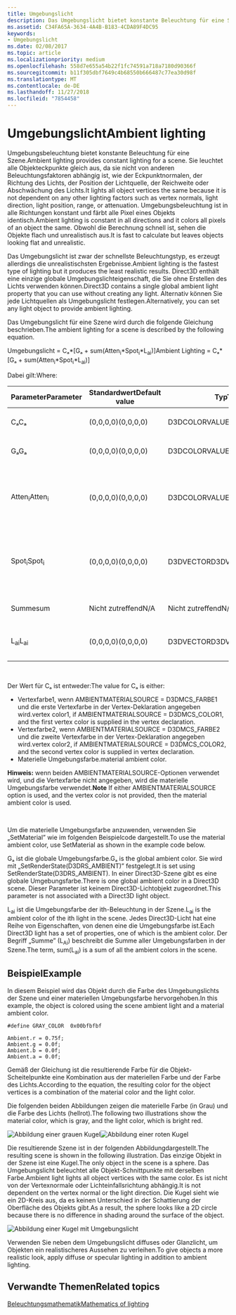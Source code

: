 ```yaml
---
title: Umgebungslicht
description: Das Umgebungslicht bietet konstante Beleuchtung für eine Szene.
ms.assetid: C34FA65A-3634-4A4B-B183-4CDA89F4DC95
keywords:
- Umgebungslicht
ms.date: 02/08/2017
ms.topic: article
ms.localizationpriority: medium
ms.openlocfilehash: 558d7e655a54b22f1fc74591a718a7180d90366f
ms.sourcegitcommit: b11f305dbf7649c4b68550b666487c77ea30d98f
ms.translationtype: MT
ms.contentlocale: de-DE
ms.lasthandoff: 11/27/2018
ms.locfileid: "7854458"
---
```

# <a name="ambient-lighting"></a><span data-ttu-id="a2e01-104">Umgebungslicht</span><span class="sxs-lookup"><span data-stu-id="a2e01-104">Ambient lighting</span></span>


<span data-ttu-id="a2e01-105">Umgebungsbeleuchtung bietet konstante Beleuchtung für eine Szene.</span><span class="sxs-lookup"><span data-stu-id="a2e01-105">Ambient lighting provides constant lighting for a scene.</span></span> <span data-ttu-id="a2e01-106">Sie leuchtet alle Objekteckpunkte gleich aus, da sie nicht von anderen Beleuchtungsfaktoren abhängig ist, wie der Eckpunktnormalen, der Richtung des Lichts, der Position der Lichtquelle, der Reichweite oder Abschwächung des Lichts.</span><span class="sxs-lookup"><span data-stu-id="a2e01-106">It lights all object vertices the same because it is not dependent on any other lighting factors such as vertex normals, light direction, light position, range, or attenuation.</span></span> <span data-ttu-id="a2e01-107">Umgebungsbeleuchtung ist in alle Richtungen konstant und färbt alle Pixel eines Objekts identisch.</span><span class="sxs-lookup"><span data-stu-id="a2e01-107">Ambient lighting is constant in all directions and it colors all pixels of an object the same.</span></span> <span data-ttu-id="a2e01-108">Obwohl die Berechnung schnell ist, sehen die Objekte flach und unrealistisch aus.</span><span class="sxs-lookup"><span data-stu-id="a2e01-108">It is fast to calculate but leaves objects looking flat and unrealistic.</span></span>

<span data-ttu-id="a2e01-109">Das Umgebungslicht ist zwar der schnellste Beleuchtungstyp, es erzeugt allerdings die unrealistischsten Ergebnisse.</span><span class="sxs-lookup"><span data-stu-id="a2e01-109">Ambient lighting is the fastest type of lighting but it produces the least realistic results.</span></span> <span data-ttu-id="a2e01-110">Direct3D enthält eine einzige globale Umgebungslichteigenschaft, die Sie ohne Erstellen des Lichts verwenden können.</span><span class="sxs-lookup"><span data-stu-id="a2e01-110">Direct3D contains a single global ambient light property that you can use without creating any light.</span></span> <span data-ttu-id="a2e01-111">Alternativ können Sie jede Lichtquellen als Umgebungslicht festlegen.</span><span class="sxs-lookup"><span data-stu-id="a2e01-111">Alternatively, you can set any light object to provide ambient lighting.</span></span>

<span data-ttu-id="a2e01-112">Das Umgebungslicht für eine Szene wird durch die folgende Gleichung beschrieben.</span><span class="sxs-lookup"><span data-stu-id="a2e01-112">The ambient lighting for a scene is described by the following equation.</span></span>

<span data-ttu-id="a2e01-113">Umgebungslicht = Cₐ\*\[Gₐ + sum(Atten<sub>i</sub>\*Spot<sub>i</sub>\*L<sub>ai</sub>)\]</span><span class="sxs-lookup"><span data-stu-id="a2e01-113">Ambient Lighting = Cₐ\*\[Gₐ + sum(Atten<sub>i</sub>\*Spot<sub>i</sub>\*L<sub>ai</sub>)\]</span></span>

<span data-ttu-id="a2e01-114">Dabei gilt:</span><span class="sxs-lookup"><span data-stu-id="a2e01-114">Where:</span></span>

| <span data-ttu-id="a2e01-115">Parameter</span><span class="sxs-lookup"><span data-stu-id="a2e01-115">Parameter</span></span>         | <span data-ttu-id="a2e01-116">Standardwert</span><span class="sxs-lookup"><span data-stu-id="a2e01-116">Default value</span></span> | <span data-ttu-id="a2e01-117">Typ</span><span class="sxs-lookup"><span data-stu-id="a2e01-117">Type</span></span>          | <span data-ttu-id="a2e01-118">Beschreibung</span><span class="sxs-lookup"><span data-stu-id="a2e01-118">Description</span></span>                                                                                                       |
|-------------------|---------------|---------------|-------------------------------------------------------------------------------------------------------------------|
| <span data-ttu-id="a2e01-119">Cₐ</span><span class="sxs-lookup"><span data-stu-id="a2e01-119">Cₐ</span></span>                | <span data-ttu-id="a2e01-120">(0,0,0,0)</span><span class="sxs-lookup"><span data-stu-id="a2e01-120">(0,0,0,0)</span></span>     | <span data-ttu-id="a2e01-121">D3DCOLORVALUE</span><span class="sxs-lookup"><span data-stu-id="a2e01-121">D3DCOLORVALUE</span></span> | <span data-ttu-id="a2e01-122">Materielle Umgebungsfarbe</span><span class="sxs-lookup"><span data-stu-id="a2e01-122">Material ambient color</span></span>                                                                                            |
| <span data-ttu-id="a2e01-123">Gₐ</span><span class="sxs-lookup"><span data-stu-id="a2e01-123">Gₐ</span></span>                | <span data-ttu-id="a2e01-124">(0,0,0,0)</span><span class="sxs-lookup"><span data-stu-id="a2e01-124">(0,0,0,0)</span></span>     | <span data-ttu-id="a2e01-125">D3DCOLORVALUE</span><span class="sxs-lookup"><span data-stu-id="a2e01-125">D3DCOLORVALUE</span></span> | <span data-ttu-id="a2e01-126">Globale Umgebungsfarbe</span><span class="sxs-lookup"><span data-stu-id="a2e01-126">Global ambient color</span></span>                                                                                              |
| <span data-ttu-id="a2e01-127">Atten<sub>i</sub></span><span class="sxs-lookup"><span data-stu-id="a2e01-127">Atten<sub>i</sub></span></span> | <span data-ttu-id="a2e01-128">(0,0,0,0)</span><span class="sxs-lookup"><span data-stu-id="a2e01-128">(0,0,0,0)</span></span>     | <span data-ttu-id="a2e01-129">D3DCOLORVALUE</span><span class="sxs-lookup"><span data-stu-id="a2e01-129">D3DCOLORVALUE</span></span> | <span data-ttu-id="a2e01-130">Dämpfung der ith-Beleuchtung.</span><span class="sxs-lookup"><span data-stu-id="a2e01-130">Light attenuation of the ith light.</span></span> <span data-ttu-id="a2e01-131">Unter [Dämpfungs- und Spotlight-Faktor](attenuation-and-spotlight-factor.md).</span><span class="sxs-lookup"><span data-stu-id="a2e01-131">See [Attenuation and spotlight factor](attenuation-and-spotlight-factor.md).</span></span> |
| <span data-ttu-id="a2e01-132">Spot<sub>i</sub></span><span class="sxs-lookup"><span data-stu-id="a2e01-132">Spot<sub>i</sub></span></span>  | <span data-ttu-id="a2e01-133">(0,0,0,0)</span><span class="sxs-lookup"><span data-stu-id="a2e01-133">(0,0,0,0)</span></span>     | <span data-ttu-id="a2e01-134">D3DVECTOR</span><span class="sxs-lookup"><span data-stu-id="a2e01-134">D3DVECTOR</span></span>     | <span data-ttu-id="a2e01-135">Spotlight-Faktor der ith-Beleuchtung.</span><span class="sxs-lookup"><span data-stu-id="a2e01-135">Spotlight factor of the ith light.</span></span> <span data-ttu-id="a2e01-136">Unter [Dämpfungs- und Spotlight-Faktor](attenuation-and-spotlight-factor.md).</span><span class="sxs-lookup"><span data-stu-id="a2e01-136">See [Attenuation and spotlight factor](attenuation-and-spotlight-factor.md).</span></span>  |
| <span data-ttu-id="a2e01-137">Summe</span><span class="sxs-lookup"><span data-stu-id="a2e01-137">sum</span></span>               | <span data-ttu-id="a2e01-138">Nicht zutreffend</span><span class="sxs-lookup"><span data-stu-id="a2e01-138">N/A</span></span>           | <span data-ttu-id="a2e01-139">Nicht zutreffend</span><span class="sxs-lookup"><span data-stu-id="a2e01-139">N/A</span></span>           | <span data-ttu-id="a2e01-140">Summe des Umgebungslichts</span><span class="sxs-lookup"><span data-stu-id="a2e01-140">Sum of the ambient light</span></span>                                                                                          |
| <span data-ttu-id="a2e01-141">L<sub>ai</sub></span><span class="sxs-lookup"><span data-stu-id="a2e01-141">L<sub>ai</sub></span></span>    | <span data-ttu-id="a2e01-142">(0,0,0,0)</span><span class="sxs-lookup"><span data-stu-id="a2e01-142">(0,0,0,0)</span></span>     | <span data-ttu-id="a2e01-143">D3DVECTOR</span><span class="sxs-lookup"><span data-stu-id="a2e01-143">D3DVECTOR</span></span>     | <span data-ttu-id="a2e01-144">Helle Umgebungsfarbe der ith-Beleuchtung</span><span class="sxs-lookup"><span data-stu-id="a2e01-144">Light ambient color of the ith light</span></span>                                                                              |

 

<span data-ttu-id="a2e01-145">Der Wert für Cₐ ist entweder:</span><span class="sxs-lookup"><span data-stu-id="a2e01-145">The value for Cₐ is either:</span></span>

-   <span data-ttu-id="a2e01-146">Vertexfarbe1, wenn AMBIENTMATERIALSOURCE = D3DMCS\_FARBE1 und die erste Vertexfarbe in der Vertex-Deklaration angegeben wird.</span><span class="sxs-lookup"><span data-stu-id="a2e01-146">vertex color1, if AMBIENTMATERIALSOURCE = D3DMCS\_COLOR1, and the first vertex color is supplied in the vertex declaration.</span></span>
-   <span data-ttu-id="a2e01-147">Vertexfarbe2, wenn AMBIENTMATERIALSOURCE = D3DMCS\_FARBE2 und die zweite Vertexfarbe in der Vertex-Deklaration angegeben wird.</span><span class="sxs-lookup"><span data-stu-id="a2e01-147">vertex color2, if AMBIENTMATERIALSOURCE = D3DMCS\_COLOR2, and the second vertex color is supplied in vertex declaration.</span></span>
-   <span data-ttu-id="a2e01-148">Materielle Umgebungsfarbe.</span><span class="sxs-lookup"><span data-stu-id="a2e01-148">material ambient color.</span></span>

<span data-ttu-id="a2e01-149">**Hinweis:**  wenn beiden AMBIENTMATERIALSOURCE-Optionen verwendet wird, und die Vertexfarbe nicht angegeben, wird die materielle Umgebungsfarbe verwendet.</span><span class="sxs-lookup"><span data-stu-id="a2e01-149">**Note** If either AMBIENTMATERIALSOURCE option is used, and the vertex color is not provided, then the material ambient color is used.</span></span>

 

<span data-ttu-id="a2e01-150">Um die materielle Umgebungsfarbe anzuwenden, verwenden Sie „SetMaterial” wie im folgenden Beispielcode dargestellt.</span><span class="sxs-lookup"><span data-stu-id="a2e01-150">To use the material ambient color, use SetMaterial as shown in the example code below.</span></span>

<span data-ttu-id="a2e01-151">Gₐ ist die globale Umgebungsfarbe.</span><span class="sxs-lookup"><span data-stu-id="a2e01-151">Gₐ is the global ambient color.</span></span> <span data-ttu-id="a2e01-152">Sie wird mit „SetRenderState(D3DRS\_AMBIENT)” festgelegt.</span><span class="sxs-lookup"><span data-stu-id="a2e01-152">It is set using SetRenderState(D3DRS\_AMBIENT).</span></span> <span data-ttu-id="a2e01-153">In einer Direct3D-Szene gibt es eine globale Umgebungsfarbe.</span><span class="sxs-lookup"><span data-stu-id="a2e01-153">There is one global ambient color in a Direct3D scene.</span></span> <span data-ttu-id="a2e01-154">Dieser Parameter ist keinem Direct3D-Lichtobjekt zugeordnet.</span><span class="sxs-lookup"><span data-stu-id="a2e01-154">This parameter is not associated with a Direct3D light object.</span></span>

<span data-ttu-id="a2e01-155">L<sub>ai</sub> ist die Umgebungsfarbe der ith-Beleuchtung in der Szene.</span><span class="sxs-lookup"><span data-stu-id="a2e01-155">L<sub>ai</sub> is the ambient color of the ith light in the scene.</span></span> <span data-ttu-id="a2e01-156">Jedes Direct3D-Licht hat eine Reihe von Eigenschaften, von denen eine die Umgebungsfarbe ist.</span><span class="sxs-lookup"><span data-stu-id="a2e01-156">Each Direct3D light has a set of properties, one of which is the ambient color.</span></span> <span data-ttu-id="a2e01-157">Der Begriff „Summe” (L<sub>Ai</sub>) beschreibt die Summe aller Umgebungsfarben in der Szene.</span><span class="sxs-lookup"><span data-stu-id="a2e01-157">The term, sum(L<sub>ai</sub>) is a sum of all the ambient colors in the scene.</span></span>

## <a name="span-idexamplespanspan-idexamplespanspan-idexamplespanexample"></a><span data-ttu-id="a2e01-158"><span id="Example"></span><span id="example"></span><span id="EXAMPLE"></span>Beispiel</span><span class="sxs-lookup"><span data-stu-id="a2e01-158"><span id="Example"></span><span id="example"></span><span id="EXAMPLE"></span>Example</span></span>


<span data-ttu-id="a2e01-159">In diesem Beispiel wird das Objekt durch die Farbe des Umgebungslichts der Szene und einer materiellen Umgebungsfarbe hervorgehoben.</span><span class="sxs-lookup"><span data-stu-id="a2e01-159">In this example, the object is colored using the scene ambient light and a material ambient color.</span></span>

```
#define GRAY_COLOR  0x00bfbfbf

Ambient.r = 0.75f;
Ambient.g = 0.0f;
Ambient.b = 0.0f;
Ambient.a = 0.0f;
```

<span data-ttu-id="a2e01-160">Gemäß der Gleichung ist die resultierende Farbe für die Objekt-Scheitelpunkte eine Kombination aus der materiellen Farbe und der Farbe des Lichts.</span><span class="sxs-lookup"><span data-stu-id="a2e01-160">According to the equation, the resulting color for the object vertices is a combination of the material color and the light color.</span></span>

<span data-ttu-id="a2e01-161">Die folgenden beiden Abbildungen zeigen die materielle Farbe (in Grau) und die Farbe des Lichts (hellrot).</span><span class="sxs-lookup"><span data-stu-id="a2e01-161">The following two illustrations show the material color, which is gray, and the light color, which is bright red.</span></span>

![Abbildung einer grauen Kugel](images/amb1.jpg)![Abbildung einer roten Kugel](images/lightred.jpg)

<span data-ttu-id="a2e01-164">Die resultierende Szene ist in der folgenden Abbildungdargestellt.</span><span class="sxs-lookup"><span data-stu-id="a2e01-164">The resulting scene is shown in the following illustration.</span></span> <span data-ttu-id="a2e01-165">Das einzige Objekt in der Szene ist eine Kugel.</span><span class="sxs-lookup"><span data-stu-id="a2e01-165">The only object in the scene is a sphere.</span></span> <span data-ttu-id="a2e01-166">Das Umgebungslicht beleuchtet alle Objekt-Schnittpunkte mit derselben Farbe.</span><span class="sxs-lookup"><span data-stu-id="a2e01-166">Ambient light lights all object vertices with the same color.</span></span> <span data-ttu-id="a2e01-167">Es ist nicht von der Vertexnormale oder Lichteinfallsrichtung abhängig.</span><span class="sxs-lookup"><span data-stu-id="a2e01-167">It is not dependent on the vertex normal or the light direction.</span></span> <span data-ttu-id="a2e01-168">Die Kugel sieht wie ein 2D-Kreis aus, da es keinen Unterschied in der Schattierung der Oberfläche des Objekts gibt.</span><span class="sxs-lookup"><span data-stu-id="a2e01-168">As a result, the sphere looks like a 2D circle because there is no difference in shading around the surface of the object.</span></span>

![Abbildung einer Kugel mit Umgebungslicht](images/lighta.jpg)

<span data-ttu-id="a2e01-170">Verwenden Sie neben dem Umgebungslicht diffuses oder Glanzlicht, um Objekten ein realistischeres Aussehen zu verleihen.</span><span class="sxs-lookup"><span data-stu-id="a2e01-170">To give objects a more realistic look, apply diffuse or specular lighting in addition to ambient lighting.</span></span>

## <a name="span-idrelated-topicsspanrelated-topics"></a><span data-ttu-id="a2e01-171"><span id="related-topics"></span>Verwandte Themen</span><span class="sxs-lookup"><span data-stu-id="a2e01-171"><span id="related-topics"></span>Related topics</span></span>


[<span data-ttu-id="a2e01-172">Beleuchtungsmathematik</span><span class="sxs-lookup"><span data-stu-id="a2e01-172">Mathematics of lighting</span></span>](mathematics-of-lighting.md)

 

 





